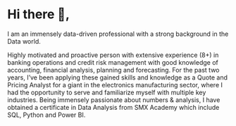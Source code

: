 # Hi there 👋,

I am an immensely data-driven professional with a strong background in the Data world.

Highly motivated and proactive person with extensive experience (8+) in banking operations and credit risk management with good knowledge of accounting, financial analysis, planning and forecasting.
For the past two years, I’ve been applying these gained skills and knowledge as a Quote and Pricing Analyst for a giant in the electronics manufacturing sector, where I had the opportunity to serve and familiarize myself with multiple key industries. 
Being immensely passionate about numbers & analysis, I have obtained a certificate in Data Analysis from SMX Academy which include SQL, Python and Power BI.
